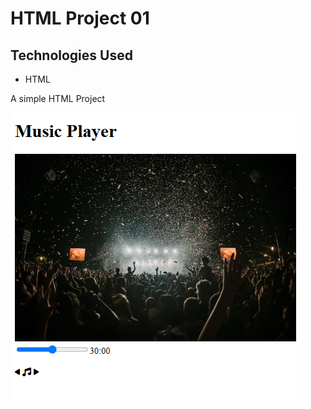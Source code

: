 # HTML Project 01 

## Technologies Used

- HTML 

A simple HTML Project 

![image](./project%20image.png)